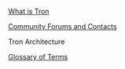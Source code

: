 
[What is Tron](https://github.com/Pythagoras51213/Documentation/blob/master/English_Documentation/TRON_Introduction/What%20is%20Tron.md)

[Community Forums and Contacts](https://github.com/Pythagoras51213/Documentation/blob/master/English_Documentation/TRON_Introduction/Community.md)

Tron Architecture

[Glossary of Terms](https://github.com/Pythagoras51213/Documentation/blob/master/English_Documentation/TRON_Introduction/Glossary%20of%20Terms.md)




